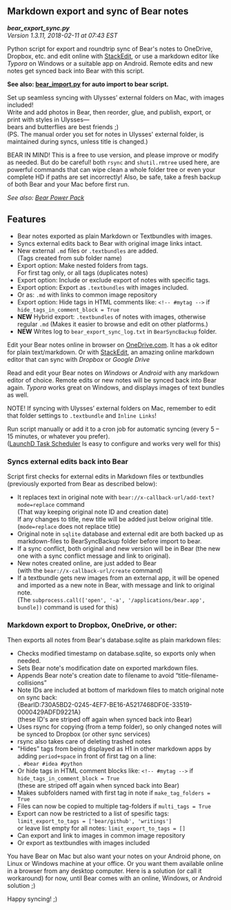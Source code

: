 ## Markdown export and sync of Bear notes

***bear_export_sync.py***   
*Version 1.3.11, 2018-02-11 at 07:43 EST*

Python script for export and roundtrip sync of Bear's notes to OneDrive, Dropbox, etc. and edit online with [StackEdit](https://stackedit.io/app), or use a markdown editor like *Typora* on Windows or a suitable app on Android. Remote edits and new notes get synced back into Bear with this script.

**See also: [bear_import.py](https://github.com/rovest/Bear-Markdown-Export/blob/master/Bear%20Import.md) for auto import to bear script.**

Set up seamless syncing with Ulysses’ external folders on Mac, with images included!  
Write and add photos in Bear, then reorder, glue, and publish, export, or print with styles in Ulysses—  
bears and butterflies are best friends ;)  
(PS. The manual order you set for notes in Ulysses' external folder, is maintained during syncs, unless title is changed.) 

BEAR IN MIND! This is a free to use version, and please improve or modify as needed. But do be careful! both `rsync` and `shutil.rmtree` used here, are powerful commands that can wipe clean a whole folder tree or even your complete HD if paths are set incorrectly! Also, be safe, take a fresh backup of both Bear and your Mac before first run.

*See also: [Bear Power Pack](https://github.com/rovest/Bear-Power-Pack/blob/master/README.md)*

## Features

* Bear notes exported as plain Markdown or Textbundles with images.
* Syncs external edits back to Bear with original image links intact. 
* New external `.md` files or `.textbundles` are added.  
(Tags created from sub folder name)
* Export option: Make nested folders from tags.   
For first tag only, or all tags (duplicates notes)
* Export option: Include or exclude export of notes with specific tags.
* Export option: Export as `.textbundles` with images included. 
* Or as: `.md` with links to common image repository 
* Export option: Hide tags in HTML comments like: `<!-- #mytag -->` if `hide_tags_in_comment_block = True`
* **NEW** Hybrid export: `.textbundles` of notes with images, otherwise regular `.md` (Makes it easier to browse and edit on other platforms.)
* **NEW** Writes log to `bear_export_sync_log.txt` in `BearSyncBackup` folder.

Edit your Bear notes online in browser on [OneDrive.com](https://onedrive.live.com). It has a ok editor for plain text/markdown. Or with [StackEdit](https://stackedit.io/app), an amazing online markdown editor that can sync with *Dropbox* or *Google Drive*

Read and edit your Bear notes on *Windows* or *Android* with any markdown editor of choice. Remote edits or new notes will be synced back into Bear again. *Typora* works great on Windows, and displays images of text bundles as well.

NOTE! If syncing with Ulysses’ external folders on Mac, remember to edit that folder settings to `.textbundle` and `Inline Links`!

Run script manually or add it to a cron job for automatic syncing (every 5 – 15 minutes, or whatever you prefer).  
([LaunchD Task Scheduler](https://itunes.apple.com/us/app/launchd-task-scheduler/id620249105?mt=12) Is easy to configure and works very well for this) 


### Syncs external edits back into Bear
Script first checks for external edits in Markdown files or textbundles (previously exported from Bear as described below):

* It replaces text in original note with `bear://x-callback-url/add-text?mode=replace` command   
(That way keeping original note ID and creation date)  
If any changes to title, new title will be added just below original title.  
(`mode=replace` does not replace title)
* Original note in `sqlite` database and external edit are both backed up as markdown-files to BearSyncBackup folder before import to bear.
* If a sync conflict, both original and new version will be in Bear (the new one with a sync conflict message and link to original).
* New notes created online, are just added to Bear  
(with the `bear://x-callback-url/create` command)
* If a textbundle gets new images from an external app, it will be opened and imported as a new note in Bear, with message and link to original note.  
(The `subprocess.call(['open', '-a', '/applications/bear.app', bundle])` command is used for this)


### Markdown export to Dropbox, OneDrive, or other:
Then exports all notes from Bear's database.sqlite as plain markdown files:

* Checks modified timestamp on database.sqlite, so exports only when needed.
* Sets Bear note's modification date on exported markdown files.
* Appends Bear note's creation date to filename to avoid “title-filename-collisions”
* Note IDs are included at bottom of markdown files to match original note on sync back:  
	{BearID:730A5BD2-0245-4EF7-BE16-A5217468DF0E-33519-0000429ADFD9221A}  
(these ID's are striped off again when synced back into Bear)
* Uses rsync for copying (from a temp folder), so only changed notes will be synced to Dropbox (or other sync services)
* rsync also takes care of deleting trashed notes
* "Hides” tags from being displayed as H1 in other markdown apps by adding `period+space` in front of first tag on a line:   
`. #bear #idea #python`   
* Or hide tags in HTML comment blocks like: `<!-- #mytag -->` if `hide_tags_in_comment_block = True`   
(these are striped off again when synced back into Bear)
* Makes subfolders named with first tag in note if `make_tag_folders = True`
* Files can now be copied to multiple tag-folders if `multi_tags = True`
* Export can now be restricted to a list of spesific tags: `limit_export_to_tags = ['bear/github', 'writings']`  
or leave list empty for all notes: `limit_export_to_tags = []`
* Can export and link to images in common image repository
* Or export as textbundles with images included 


You have Bear on Mac but also want your notes on your Android phone, on Linux or Windows machine at your office. Or you want them available online in a browser from any desktop computer. Here is a solution (or call it workaround) for now, until Bear comes with an online, Windows, or Android solution ;)

Happy syncing! ;)
